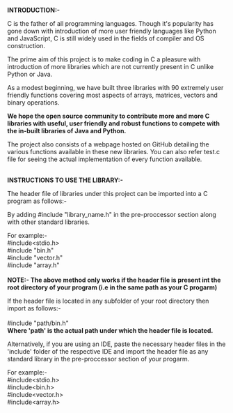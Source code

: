 **INTRODUCTION:-**

C is the father of all programming languages. Though it's popularity has gone down with introduction of more user friendly languages like Python and JavaScript, C is still widely used in the fields of compiler and OS construction.

The prime aim of this project is to make coding in C a pleasure with introduction of more libraries which are not currently present in C unlike Python or Java.

As a modest beginning, we have built three libraries with 90 extremely user friendly functions covering most aspects of arrays, matrices, vectors and binary operations.

**We hope the open source community to contribute more and more C libraries with useful, user friendly and robust functions to compete with the in-built libraries of Java and Python.**

The project also consists of a webpage hosted on GitHub detailing the various functions available in these new libraries.
You can also refer test.c file for seeing the actual implementation of every function available.


<br>**INSTRUCTIONS TO USE THE LIBRARY:-**

The header file of libraries under this project can be imported into a C program as follows:-

By adding #include "library_name.h" in the pre-proccessor section along with other standard libraries.

For example:-<br> #include<stdio.h><br>
              #include "bin.h"<br>
              #include "vector.h"<br>
              #include "array.h"<br><br>
**NOTE:- The above method only works if the header file is present int the root directory of your program (i.e in the same path as your C progarm)** 

If the header file is located in any subfolder of your root directory then import as follows:-<br><br>
#include "path/bin.h"<br>
**Where 'path' is the actual path under which the header file is located.**

Alternatively, if you are using an IDE, paste the necessary header files in the 'include' folder of the respective IDE and import the header file as any standard library in the pre-proccessor section of your progarm.

For example:-<br>
#include<stdio.h><br>
#include<bin.h><br>
#include<vector.h><br>
#include<array.h><br>
